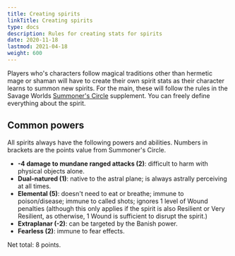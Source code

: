 ```yaml
---
title: Creating spirits
linkTitle: Creating spirits
type: docs
description: Rules for creating stats for spirits
date: 2020-11-18
lastmod: 2021-04-18
weight: 600
---
```


Players who's characters follow magical traditions other than hermetic mage or shaman will have to create their own spirit stats as their character learns to summon new spirits. For the main, these will follow the rules in the Savage Worlds [Summoner's Circle](https://www.drivethrurpg.com/m/product/273484) supplement. You can freely define everything about the spirit.

## Common powers

All spirits always have the following powers and abilities. Numbers in brackets are the points value from Summoner's Circle.

* **-4 damage to mundane ranged attacks (2)**: difficult to harm with physical objects alone.
* **Dual-natured (1)**: native to the astral plane; is always astrally perceiving at all times.
* **Elemental (5)**: doesn't need to eat or breathe; immune to poison/disease; immune to called shots; ignores 1 level of Wound penalties (although this only applies if the spirit is also Resilient or Very Resilient, as otherwise, 1 Wound is sufficient to disrupt the spirit.)
* **Extraplanar (-2)**: can be targeted by the Banish power.
* **Fearless (2)**: immune to fear effects.

Net total: 8 points.



<!--
## Spirit types

Spirits of Air : Fast and with a lots of Versatile Powers. Can be taken down fairly quickly by a Mage due to their low BOD.
Spirits of Earth : Super tanky but slow.
Spirits of Beasts : No particular weaknesses and good stats. Excellent perception and can control animals.
Spirits of Fire : Extremely strong combat spirits but not much to do outside (except if your mission is to burn stuff). Allergy Water can make them tricky to use in some situation (rain)
Spirits of Man : Good stats, no real weaknesses good Powers and can use spells. Infinite cheese potential.
Spirits of Water : Extremely versatile too (less that Spirits of Man ofc). Weather Control can allow you to create Fog to hide for example. Become ridiculously good in Water. They also have nice stuff to disable targets (Engulf, Binding). Fire is a fairly common damage type so their weakness can really hurt.
-->

